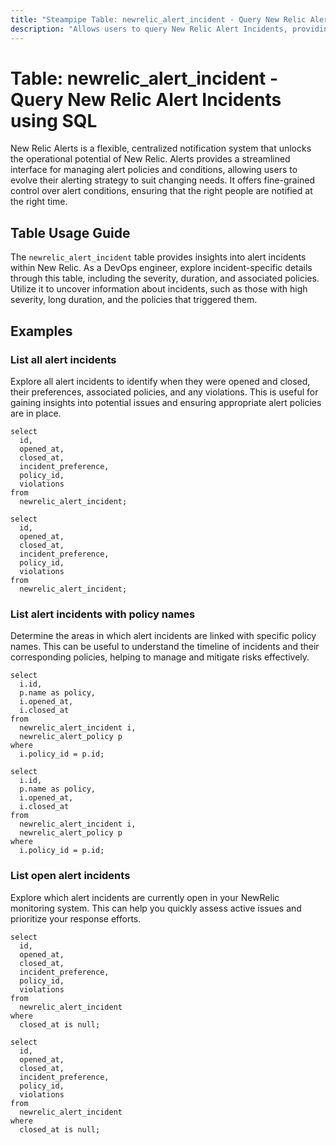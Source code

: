 ```yaml
---
title: "Steampipe Table: newrelic_alert_incident - Query New Relic Alert Incidents using SQL"
description: "Allows users to query New Relic Alert Incidents, providing comprehensive details about the incidents triggered in the New Relic account."
---
```


# Table: newrelic_alert_incident - Query New Relic Alert Incidents using SQL

New Relic Alerts is a flexible, centralized notification system that unlocks the operational potential of New Relic. Alerts provides a streamlined interface for managing alert policies and conditions, allowing users to evolve their alerting strategy to suit changing needs. It offers fine-grained control over alert conditions, ensuring that the right people are notified at the right time.

## Table Usage Guide

The `newrelic_alert_incident` table provides insights into alert incidents within New Relic. As a DevOps engineer, explore incident-specific details through this table, including the severity, duration, and associated policies. Utilize it to uncover information about incidents, such as those with high severity, long duration, and the policies that triggered them.

## Examples

### List all alert incidents
Explore all alert incidents to identify when they were opened and closed, their preferences, associated policies, and any violations. This is useful for gaining insights into potential issues and ensuring appropriate alert policies are in place.

```sql+postgres
select 
  id,
  opened_at,
  closed_at,
  incident_preference,
  policy_id,
  violations
from
  newrelic_alert_incident;
```

```sql+sqlite
select 
  id,
  opened_at,
  closed_at,
  incident_preference,
  policy_id,
  violations
from
  newrelic_alert_incident;
```

### List alert incidents with policy names
Determine the areas in which alert incidents are linked with specific policy names. This can be useful to understand the timeline of incidents and their corresponding policies, helping to manage and mitigate risks effectively.

```sql+postgres
select
  i.id,
  p.name as policy,
  i.opened_at,
  i.closed_at
from
  newrelic_alert_incident i,
  newrelic_alert_policy p
where
  i.policy_id = p.id;
```

```sql+sqlite
select
  i.id,
  p.name as policy,
  i.opened_at,
  i.closed_at
from
  newrelic_alert_incident i,
  newrelic_alert_policy p
where
  i.policy_id = p.id;
```

### List open alert incidents
Explore which alert incidents are currently open in your NewRelic monitoring system. This can help you quickly assess active issues and prioritize your response efforts.

```sql+postgres
select 
  id,
  opened_at,
  closed_at,
  incident_preference,
  policy_id,
  violations
from
  newrelic_alert_incident
where
  closed_at is null;
```

```sql+sqlite
select 
  id,
  opened_at,
  closed_at,
  incident_preference,
  policy_id,
  violations
from
  newrelic_alert_incident
where
  closed_at is null;
```